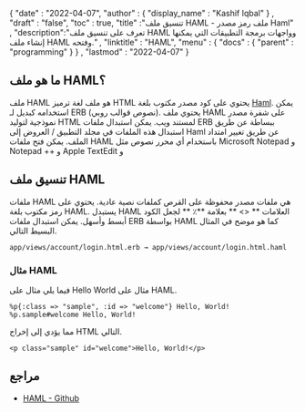 {
  "date" : "2022-04-07",
  "author" : {
    "display_name" : "Kashif Iqbal"
} ,
  "draft" : "false",
  "toc" : true,
  "title" :"تنسيق ملف HAML - ملف رمز مصدر Haml" ,
  "description":"تعرف على تنسيق ملف HAML وواجهات برمجة التطبيقات التي يمكنها إنشاء ملف HAML وفتحه." ,
  "linktitle" : "HAML",
  "menu" : {
    "docs" : {
      "parent" : "programming"
}
} ,
  "lastmod" : "2022-04-07"
}

## ما هو ملف HAML؟

ملف HAML هو ملف لغة ترميز HTML يحتوي على كود مصدر مكتوب بلغة [Haml](https://haml.info/). يمكن استخدامه كبديل لـ ERB (نصوص قوالب روبي). يحتوي ملف HAML على شفرة مصدر نموذجية لتوليد HTML لمستند ويب. يمكن استبدال ملفات ERB ببساطة عن طريق استبدال هذه الملفات في مجلد التطبيق / العروض إلى Haml عن طريق تغيير امتداد الملف. يمكن فتح ملفات HAML باستخدام أي محرر نصوص مثل Microsoft Notepad و Notepad ++ و Apple TextEdit و

## تنسيق ملف HAML

ملفات HAML هي ملفات مصدر محفوظة على القرص كملفات نصية عادية. يحتوي على رمز مكتوب بلغة HAML. يستبدل HAML العلامات ** <> ** بعلامة **٪ ** لجعل الكود أبسط وأسهل. يمكن استبدال ملفات ERB بواسطة HAML كما هو موضح في المثال البسيط التالي.

```
app/views/account/login.html.erb → app/views/account/login.html.haml
```

### مثال HAML

فيما يلي مثال على Hello World مثال على HAML.

```
%p{:class => "sample", :id => "welcome"} Hello, World!
%p.sample#welcome Hello, World!
```
مما يؤدي إلى إخراج HTML التالي.

```
<p class="sample" id="welcome">Hello, World!</p>
```

## مراجع

* [HAML - Github](https://github.com/haml/haml)

